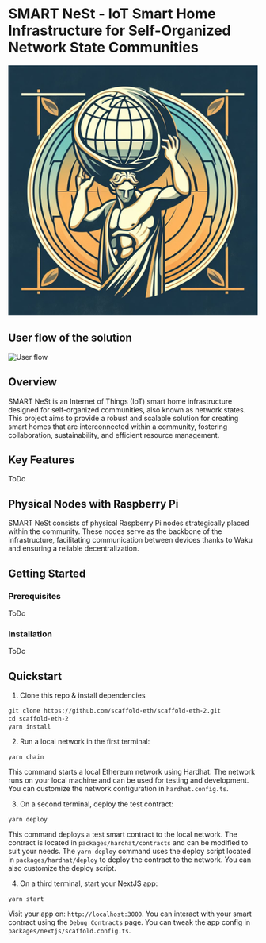 # SMART NeSt - IoT Smart Home Infrastructure for Self-Organized Network State Communities

![SMART NeSt Logo](images/logo.jpeg)

## User flow of the solution
![User flow](images/wakuwakuUntitled-2023-07-21-1734.png)

## Overview

SMART NeSt is an Internet of Things (IoT) smart home infrastructure designed for self-organized communities, also known as network states. This project aims to provide a robust and scalable solution for creating smart homes that are interconnected within a community, fostering collaboration, sustainability, and efficient resource management.

## Key Features

ToDo

## Physical Nodes with Raspberry Pi

SMART NeSt consists of physical Raspberry Pi nodes strategically placed within the community. These nodes serve as the backbone of the infrastructure, facilitating communication between devices thanks to Waku and ensuring a reliable decentralization.

## Getting Started

### Prerequisites

ToDo

### Installation

ToDo


## Quickstart

1. Clone this repo & install dependencies

```
git clone https://github.com/scaffold-eth/scaffold-eth-2.git
cd scaffold-eth-2
yarn install
```

2. Run a local network in the first terminal:

```
yarn chain
```

This command starts a local Ethereum network using Hardhat. The network runs on your local machine and can be used for testing and development. You can customize the network configuration in `hardhat.config.ts`.

3. On a second terminal, deploy the test contract:

```
yarn deploy
```

This command deploys a test smart contract to the local network. The contract is located in `packages/hardhat/contracts` and can be modified to suit your needs. The `yarn deploy` command uses the deploy script located in `packages/hardhat/deploy` to deploy the contract to the network. You can also customize the deploy script.

4. On a third terminal, start your NextJS app:

```
yarn start
```

Visit your app on: `http://localhost:3000`. You can interact with your smart contract using the `Debug Contracts` page. You can tweak the app config in `packages/nextjs/scaffold.config.ts`.
